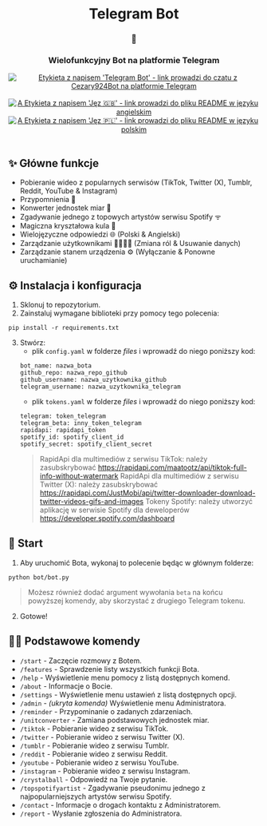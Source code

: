 <div align="center">
   <h1>Telegram Bot</h1>
   <h3>🤖</h3>
   <h3>Wielofunkcyjny Bot na platformie Telegram</h3>
   <a href="https://t.me/Cezary924Bot" target="__blank"><img alt="Etykieta z napisem 'Telegram Bot' - link prowadzi do czatu z Cezary924Bot na platformie Telegram" src="https://img.shields.io/badge/Telegram-Bot-222222?style=for-the-badge&logo=telegram&logoColor=30A3E6"></a><br/><br/>
   <a href="https://github.com/Cezary924/Telegram-Bot/blob/master/README.md" target="__blank"><img alt="A Etykieta z napisem 'Jęz 🇬🇧' - link prowadzi do pliku README w języku angielskim" src="https://img.shields.io/badge/Jęz-🇬🇧-012169?style=for-the-badge"></a>
   <a href="https://github.com/Cezary924/Telegram-Bot/blob/master/README.pl-pl.md" target="__blank"><img alt="A Etykieta z napisem 'Jęz 🇵🇱' - link prowadzi do pliku README w języku polskim" src="https://img.shields.io/badge/Jęz-🇵🇱-dc143c?style=for-the-badge"></a>
</div><br/>

## ✨ Główne funkcje
- Pobieranie wideo z popularnych serwisów (TikTok, Twitter (X), Tumblr, Reddit, YouTube & Instagram)
- Przypomnienia 🔔
- Konwerter jednostek miar 🧮
- Zgadywanie jednego z topowych artystów serwisu Spotify ᯤ
- Magiczna kryształowa kula 🔮
- Wielojęzyczne odpowiedzi 🌐 (Polski & Angielski)
- Zarządzanie użytkownikami 🙋‍♂️🙋‍♀️ (Zmiana ról & Usuwanie danych)
- Zarządzanie stanem urządzenia ⚙️ (Wyłączanie & Ponowne uruchamianie) 

## ⚙️ Instalacja i konfiguracja
1. Sklonuj to repozytorium.
2. Zainstaluj wymagane biblioteki przy pomocy tego polecenia:
```
pip install -r requirements.txt
```
3. Stwórz:
   - plik ```config.yaml``` w folderze *files* i wprowadź do niego poniższy kod:
   ```
   bot_name: nazwa_bota
   github_repo: nazwa_repo_github
   github_username: nazwa_uzytkownika_github
   telegram_username: nazwa_uzytkownika_telegram
   ```
   - plik ```tokens.yaml``` w folderze *files* i wprowadź do niego poniższy kod:
   ```
   telegram: token_telegram
   telegram_beta: inny_token_telegram
   rapidapi: rapidapi_token
   spotify_id: spotify_client_id
   spotify_secret: spotify_client_secret
   ```
   > RapidApi dla multimediów z serwisu TikTok: należy zasubskrybować https://rapidapi.com/maatootz/api/tiktok-full-info-without-watermark
   > RapidApi dla multimediów z serwisu Twitter (X): należy zasubskrybować https://rapidapi.com/JustMobi/api/twitter-downloader-download-twitter-videos-gifs-and-images
   > Tokeny Spotify: należy utworzyć aplikację w serwisie Spotify dla deweloperów https://developer.spotify.com/dashboard

## 🚀 Start
1. Aby uruchomić Bota, wykonaj to polecenie będąc w głównym folderze:
```
python bot/bot.py
```
> Możesz również dodać argument wywołania ```beta``` na końcu powyższej komendy, aby skorzystać z drugiego Telegram tokenu.
2. Gotowe!

## 🧑‍💻 Podstawowe komendy
- ```/start``` - Zaczęcie rozmowy z Botem.
- ```/features``` - Sprawdzenie listy wszystkich funkcji Bota.
- ```/help``` - Wyświetlenie menu pomocy z listą dostępnych komend.
- ```/about``` - Informacje o Bocie.
- ```/settings``` - Wyświetlenie menu ustawień z listą dostępnych opcji.
- ```/admin``` - _(ukryta komenda)_ Wyświetlenie menu Administratora.
- ```/reminder``` - Przypominanie o zadanych zdarzeniach.
- ```/unitconverter``` - Zamiana podstawowych jednostek miar.
- ```/tiktok``` - Pobieranie wideo z serwisu TikTok.
- ```/twitter``` - Pobieranie wideo z serwisu Twitter (X).
- ```/tumblr``` - Pobieranie wideo z serwisu Tumblr.
- ```/reddit``` - Pobieranie wideo z serwisu Reddit.
- ```/youtube``` - Pobieranie wideo z serwisu YouTube.
- ```/instagram``` - Pobieranie wideo z serwisu Instagram.
- ```/crystalball``` - Odpowiedź na Twoje pytanie.
- ```/topspotifyartist``` - Zgadywanie pseudonimu jednego z najpopularniejszych artystów serwisu Spotify.
- ```/contact``` - Informacje o drogach kontaktu z Administratorem.
- ```/report``` - Wysłanie zgłoszenia do Administratora.
